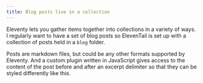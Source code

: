 ```yaml
---
title: Blog posts live in a collection
---
```


Eleventy lets you gather items together into collections in a variety of ways. I regularly want to have a set of blog posts so ElevenTail is set up with a collection of posts held in a `blog` folder.

<!--more-->

Posts are markdown files, but could be any other formats supported by Eleventy. And a custom plugin written in JavaScript gives access to the content of the post before and after an excerpt delimiter so that they can be styled differently like this.
